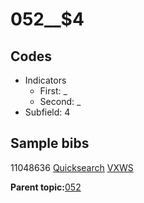 # 052\_\_$4

## Codes

-   Indicators
    -   First: \_
    -   Second: \_
-   Subfield: 4

## Sample bibs

11048636 [Quicksearch](https://search.library.yale.edu/catalog/11048636) [VXWS](http://prodorbis.library.yale.edu:7014/vxws/GetHoldingsService?bibId=11048636)

**Parent topic:**[052](../../tags/052/052.md)

